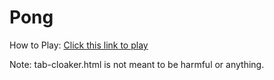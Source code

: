 # Pong
How to Play: [Click this link to play](https://stanleyye2029-dev.github.io/simple_pong_67/)

Note: tab-cloaker.html is not meant to be harmful or anything.
